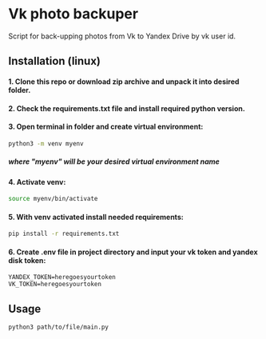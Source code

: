 # Vk photo backuper

Script for back-upping photos from Vk to Yandex Drive by vk user id.

## Installation (linux)

#### 1. Clone this repo or download zip archive and unpack it into desired folder.
#### 2. Check the requirements.txt file and install required python version.
#### 3. Open terminal in folder and create virtual environment:
```bash
python3 -m venv myenv
```
##### where "myenv" will be your desired virtual environment name
#### 4. Activate venv:
```bash
source myenv/bin/activate
```
#### 5. With venv activated install needed requirements:
```bash
pip install -r requirements.txt
```

#### 6. Create .env file in project directory and input your vk token and yandex disk token:
```text
YANDEX_TOKEN=heregoesyourtoken
VK_TOKEN=heregoesyourtoken
```

## Usage

```bash
python3 path/to/file/main.py
```